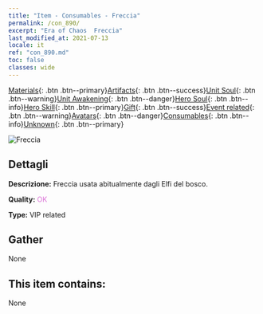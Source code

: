 ```yaml
---
title: "Item - Consumables - Freccia"
permalink: /con_890/
excerpt: "Era of Chaos  Freccia"
last_modified_at: 2021-07-13
locale: it
ref: "con_890.md"
toc: false
classes: wide
---
```

 [Materials](/ItemsIT/){: .btn .btn--primary}[Artifacts](/ItemsIT/Artifacts/){: .btn .btn--success}[Unit Soul](/ItemsIT/UnitSoul/){: .btn .btn--warning}[Unit Awakening](/ItemsIT/UnitAwakening/){: .btn .btn--danger}[Hero Soul](/ItemsIT/HeroSoul/){: .btn .btn--info}[Hero Skill](/ItemsIT/HeroSkill/){: .btn .btn--primary}[Gift](/ItemsIT/Gift/){: .btn .btn--success}[Event related](/ItemsIT/Events/){: .btn .btn--warning}[Avatars](/ItemsIT/Avatars/){: .btn .btn--danger}[Consumables](/ItemsIT/Consumables/){: .btn .btn--info}[Unknown](/ItemsIT/Unknown/){: .btn .btn--primary}

 ![Freccia](/images/t/i_arrow.png)

## Dettagli
 **Descrizione:** Freccia usata abitualmente dagli Elfi del bosco.

 **Quality:** <span style="color: #DA70D6">OK</span>

 **Type:** VIP related

## Gather

  None

## This item contains:

  None

